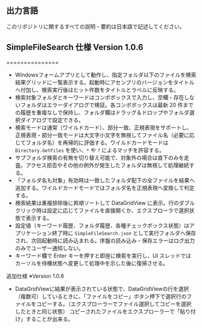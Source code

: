 ## 出力言語
このリポジトリに関するすべての説明・要約は日本語で記述してください。

## SimpleFileSearch 仕様  Version 1.0.6
===============

- Windowsフォームアプリとして動作し、指定フォルダ以下のファイルを検索結果グリッドに一覧表示する。起動時にアセンブリのバージョンをタイトルへ付加し、検索実行後はヒット件数をタイトルとラベルに反映する。
- 検索対象フォルダとキーワードはコンボボックスで入力し、空欄・存在しないフォルダはエラーダイアログで検証。各コンボボックスは最新 20 件までの履歴を重複なしで保持し、フォルダ欄はドラッグ＆ドロップやフォルダ選択ダイアログで設定できる。
- 検索モードは通常（ワイルドカード）、部分一致、正規表現をサポートし、正規表現・部分一致モードは大文字小文字を無視してファイル名（必要に応じてフォルダ名）を再帰的に評価する。ワイルドカードモードは `Directory.GetFiles` を使い、`*` や `?` によるマッチを許容する。
- サブフォルダ検索の有無を切り替え可能で、対象外の場合は直下のみを走査。アクセス拒否やその他の例外が発生したフォルダは無視して処理継続する。
- 「フォルダ名も対象」有効時は一致したフォルダ配下の全ファイルを結果へ追加する。ワイルドカードモードではフォルダ名を正規表現へ変換して判定する。
- 検索結果は重複排除後に昇順ソートして DataGridView に表示。行のダブルクリック時は設定に応じてファイルを直接開くか、エクスプローラで選択状態で表示する。
- 設定値（キーワード履歴、フォルダ履歴、各種チェックボックス状態）はアプリケーション終了時に `SimpleFileSearch.json` として実行フォルダへ保存され、次回起動時に読み込まれる。序盤の読み込み・保存エラーはログ出力のみでユーザー通知しない。
- キーワード欄で Enter キーを押すと即座に検索を実行し、UI スレッドではカーソルを待機状態へ変更して処理中を示した後に復帰させる。


追加仕様  ※Version 1.0.6

- DataGridViewに結果が表示されている状態で、DataGridViewの行を選択（複数可）しているときに、「ファイルをコピー」ボタン押下で選択行のファイルをコピーする。（エクスプローラーでファイル選択してコピーを選択したときと同じ状態）
  コピーされたファイルをエクスプローラーで「貼り付け」することが出来る。

